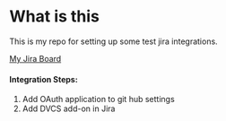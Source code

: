 # What is this
This is my repo for setting up some test jira integrations.

[My Jira Board](https://vossco.atlassian.net)

#### Integration Steps:
1. Add OAuth application to git hub settings
2. Add DVCS add-on in Jira
